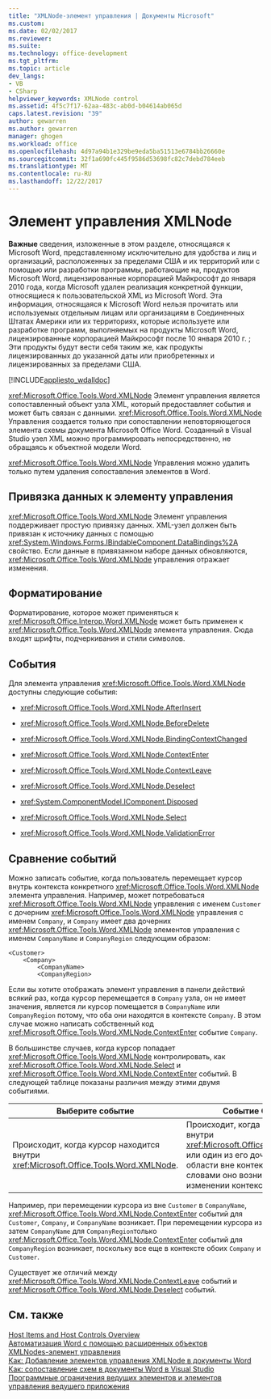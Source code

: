 ```yaml
---
title: "XMLNode-элемент управления | Документы Microsoft"
ms.custom: 
ms.date: 02/02/2017
ms.reviewer: 
ms.suite: 
ms.technology: office-development
ms.tgt_pltfrm: 
ms.topic: article
dev_langs:
- VB
- CSharp
helpviewer_keywords: XMLNode control
ms.assetid: 4f5c7f17-62aa-483c-ab0d-b04614ab065d
caps.latest.revision: "39"
author: gewarren
ms.author: gewarren
manager: ghogen
ms.workload: office
ms.openlocfilehash: 4d97a94b1e329be9eda5ba51513e6784bb26660e
ms.sourcegitcommit: 32f1a690fc445f9586d53698fc82c7debd784eeb
ms.translationtype: MT
ms.contentlocale: ru-RU
ms.lasthandoff: 12/22/2017
---
```

# <a name="xmlnode-control"></a>Элемент управления XMLNode
  **Важные** сведения, изложенные в этом разделе, относящаяся к Microsoft Word, представленному исключительно для удобства и лиц и организаций, расположенных за пределами США и их территорий или с помощью или разработки программы, работающие на, продуктов Microsoft Word, лицензированные корпорацией Майкрософт до января 2010 года, когда Microsoft удален реализация конкретной функции, относящиеся к пользовательской XML из Microsoft Word. Эта информация, относящаяся к Microsoft Word нельзя прочитать или используемых отдельным лицам или организациям в Соединенных Штатах Америки или их территориях, которые используете или разработке программ, выполняемых на продукты Microsoft Word, лицензированные корпорацией Майкрософт после 10 января 2010 г. ; Эти продукты будут вести себя таким же, как продукты лицензированных до указанной даты или приобретенных и лицензированных за пределами США.  
  
 [!INCLUDE[appliesto_wdalldoc](../vsto/includes/appliesto-wdalldoc-md.md)]  
  
 <xref:Microsoft.Office.Tools.Word.XMLNode> Элемент управления является сопоставленный объект узла XML, который предоставляет события и может быть связан с данными. <xref:Microsoft.Office.Tools.Word.XMLNode> Управления создается только при сопоставлении неповторяющегося элемента схемы документа Microsoft Office Word. Созданный в Visual Studio узел XML можно программировать непосредственно, не обращаясь к объектной модели Word.  
  
 <xref:Microsoft.Office.Tools.Word.XMLNode> Управления можно удалить только путем удаления сопоставления элементов в Word.  
  
## <a name="binding-data-to-the-control"></a>Привязка данных к элементу управления  
 <xref:Microsoft.Office.Tools.Word.XMLNode> Элемент управления поддерживает простую привязку данных. XML-узел должен быть привязан к источнику данных с помощью <xref:System.Windows.Forms.IBindableComponent.DataBindings%2A> свойство. Если данные в привязанном наборе данных обновляются, <xref:Microsoft.Office.Tools.Word.XMLNode> управления отражает изменения.  
  
## <a name="formatting"></a>Форматирование  
 Форматирование, которое может применяться к <xref:Microsoft.Office.Interop.Word.XMLNode> может быть применен к <xref:Microsoft.Office.Tools.Word.XMLNode> элемента управления. Сюда входят шрифты, подчеркивания и стили символов.  
  
## <a name="events"></a>События  
 Для элемента управления <xref:Microsoft.Office.Tools.Word.XMLNode> доступны следующие события:  
  
-   <xref:Microsoft.Office.Tools.Word.XMLNode.AfterInsert>  
  
-   <xref:Microsoft.Office.Tools.Word.XMLNode.BeforeDelete>  
  
-   <xref:Microsoft.Office.Tools.Word.XMLNode.BindingContextChanged>  
  
-   <xref:Microsoft.Office.Tools.Word.XMLNode.ContextEnter>  
  
-   <xref:Microsoft.Office.Tools.Word.XMLNode.ContextLeave>  
  
-   <xref:Microsoft.Office.Tools.Word.XMLNode.Deselect>  
  
-   <xref:System.ComponentModel.IComponent.Disposed>  
  
-   <xref:Microsoft.Office.Tools.Word.XMLNode.Select>  
  
-   <xref:Microsoft.Office.Tools.Word.XMLNode.ValidationError>  
  
## <a name="comparing-events"></a>Сравнение событий  
 Можно записать событие, когда пользователь перемещает курсор внутрь контекста конкретного <xref:Microsoft.Office.Tools.Word.XMLNode> элемента управления. Например, может потребоваться <xref:Microsoft.Office.Tools.Word.XMLNode> управления с именем `Customer` с дочерним <xref:Microsoft.Office.Tools.Word.XMLNode> управления с именем `Company`, и `Company` имеет два дочерних <xref:Microsoft.Office.Tools.Word.XMLNode> элементов управления с именем `CompanyName` и `CompanyRegion` следующим образом:  
  
```  
<Customer>  
    <Company>  
        <CompanyName>  
        <CompanyRegion>  
```  
  
 Если вы хотите отображать элемент управления в панели действий всякий раз, когда курсор перемещается в `Company` узла, он не имеет значения, является ли курсор помещается в `CompanyName` или `CompanyRegion` потому, что оба они находятся в контексте `Company`. В этом случае можно написать собственный код <xref:Microsoft.Office.Tools.Word.XMLNode.ContextEnter> событие `Company`.  
  
 В большинстве случаев, когда курсор попадает <xref:Microsoft.Office.Tools.Word.XMLNode> контролировать, как <xref:Microsoft.Office.Tools.Word.XMLNode.Select> и <xref:Microsoft.Office.Tools.Word.XMLNode.ContextEnter> событий. В следующей таблице показаны различия между этими двумя событиями.  
  
|Выберите событие|Событие ContextEnter|  
|------------------|------------------------|  
|Происходит, когда курсор находится внутри <xref:Microsoft.Office.Tools.Word.XMLNode>.|Происходит, когда курсор находится внутри <xref:Microsoft.Office.Tools.Word.XMLNode> или один из его дочерних узлов из области вне контекста узла. Другими словами оно возникает только при изменении контекста.|  
  
 Например, при перемещении курсора из вне `Customer` в `CompanyName`, <xref:Microsoft.Office.Tools.Word.XMLNode.ContextEnter> событий для `Customer`, `Company`, и `CompanyName` возникает. При перемещении курсора из затем `CompanyName` для `CompanyRegion`только <xref:Microsoft.Office.Tools.Word.XMLNode.ContextEnter> событий для `CompanyRegion` возникает, поскольку все еще в контексте обоих `Company` и `Customer`.  
  
 Существует же отличий между <xref:Microsoft.Office.Tools.Word.XMLNode.ContextLeave> событий и <xref:Microsoft.Office.Tools.Word.XMLNode.Deselect> событий.  
  
## <a name="see-also"></a>См. также  
 [Host Items and Host Controls Overview](../vsto/host-items-and-host-controls-overview.md)   
 [Автоматизация Word с помощью расширенных объектов](../vsto/automating-word-by-using-extended-objects.md)   
 [XMLNodes-элемент управления](../vsto/xmlnodes-control.md)   
 [Как: Добавление элементов управления XMLNode в документы Word](../vsto/how-to-add-xmlnode-controls-to-word-documents.md)   
 [Как: сопоставление схем в документы Word в Visual Studio](../vsto/how-to-map-schemas-to-word-documents-inside-visual-studio.md)   
 [Программные ограничения ведущих элементов и элементов управления ведущего приложения](../vsto/programmatic-limitations-of-host-items-and-host-controls.md)  
  
  